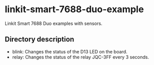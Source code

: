 # linkit-smart-7688-duo-example
Linkit Smart 7688 Duo examples with sensors.

## Directory description
* blink: Changes the status of the D13 LED on the board.
* relay: Changes the status of the relay JQC-3FF every 3 seconds.
